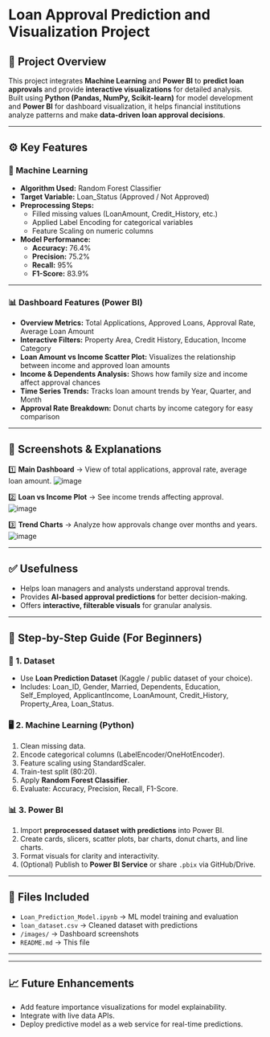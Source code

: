 # Loan Approval Prediction and Visualization Project

## 📝 Project Overview
This project integrates **Machine Learning** and **Power BI** to **predict loan approvals** and provide **interactive visualizations** for detailed analysis.  
Built using **Python (Pandas, NumPy, Scikit-learn)** for model development and **Power BI** for dashboard visualization, it helps financial institutions analyze patterns and make **data-driven loan approval decisions**.

---

## ⚙️ Key Features

### 🔎 Machine Learning
- **Algorithm Used:** Random Forest Classifier
- **Target Variable:** Loan_Status (Approved / Not Approved)
- **Preprocessing Steps:**
  - Filled missing values (LoanAmount, Credit_History, etc.)
  - Applied Label Encoding for categorical variables
  - Feature Scaling on numeric columns
- **Model Performance:**
  - **Accuracy:** 76.4%
  - **Precision:** 75.2%
  - **Recall:** 95%
  - **F1-Score:** 83.9%

---

### 📊 Dashboard Features (Power BI)
- **Overview Metrics:** Total Applications, Approved Loans, Approval Rate, Average Loan Amount
- **Interactive Filters:** Property Area, Credit History, Education, Income Category
- **Loan Amount vs Income Scatter Plot:** Visualizes the relationship between income and approved loan amounts
- **Income & Dependents Analysis:** Shows how family size and income affect approval chances
- **Time Series Trends:** Tracks loan amount trends by Year, Quarter, and Month
- **Approval Rate Breakdown:** Donut charts by income category for easy comparison

---

## 🗼️ Screenshots & Explanations

1️⃣ **Main Dashboard** → View of total applications, approval rate, average loan amount.
![image](https://github.com/user-attachments/assets/dfe5babc-f4de-4d9e-aea8-6965cc1f8aa2)

2️⃣ **Loan vs Income Plot** → See income trends affecting approval.  
![image](https://github.com/user-attachments/assets/d56fa39e-bc4f-4a22-b219-a81a4532ba46)

3️⃣ **Trend Charts** → Analyze how approvals change over months and years.
![image](https://github.com/user-attachments/assets/ec7a834c-c52b-4d2d-82b8-00b45445f3e5)

---

## ✅ Usefulness
- Helps loan managers and analysts understand approval trends.
- Provides **AI-based approval predictions** for better decision-making.
- Offers **interactive, filterable visuals** for granular analysis.

---

## 🚀 Step-by-Step Guide (For Beginners)

### 📁 1. Dataset
- Use **Loan Prediction Dataset** (Kaggle / public dataset of your choice).
- Includes: Loan_ID, Gender, Married, Dependents, Education, Self_Employed, ApplicantIncome, LoanAmount, Credit_History, Property_Area, Loan_Status.

### 🖥️ 2. Machine Learning (Python)
1. Clean missing data.
2. Encode categorical columns (LabelEncoder/OneHotEncoder).
3. Feature scaling using StandardScaler.
4. Train-test split (80:20).
5. Apply **Random Forest Classifier**.
6. Evaluate: Accuracy, Precision, Recall, F1-Score.

### 📊 3. Power BI
1. Import **preprocessed dataset with predictions** into Power BI.
2. Create cards, slicers, scatter plots, bar charts, donut charts, and line charts.
3. Format visuals for clarity and interactivity.
4. (Optional) Publish to **Power BI Service** or share `.pbix` via GitHub/Drive.

---

## 📂 Files Included
- `Loan_Prediction_Model.ipynb` → ML model training and evaluation
- `loan_dataset.csv` → Cleaned dataset with predictions
- `/images/` → Dashboard screenshots
- `README.md` → This file

---


---

## 📈 Future Enhancements
- Add feature importance visualizations for model explainability.
- Integrate with live data APIs.
- Deploy predictive model as a web service for real-time predictions.
